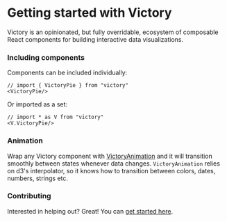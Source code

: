 # Getting started with Victory

Victory is an opinionated, but fully overridable, ecosystem of composable React components for building interactive data visualizations.

### Including components

Components can be included individually:

```playground
// import { VictoryPie } from "victory"
<VictoryPie/>
```

Or imported as a set:
```playground
// import * as V from "victory"
<V.VictoryPie/>
```
### Animation
Wrap any Victory component with [VictoryAnimation](https://github.com/FormidableLabs/victory-animation) and it will transition smoothly between states whenever data changes. `VictoryAnimation` relies on d3's interpolator, so it knows how to transition between colors, dates, numbers, strings etc.

### Contributing
Interested in helping out? Great! You can [get started here](https://github.com/FormidableLabs/victory/blob/master/CONTRIBUTING.md).

